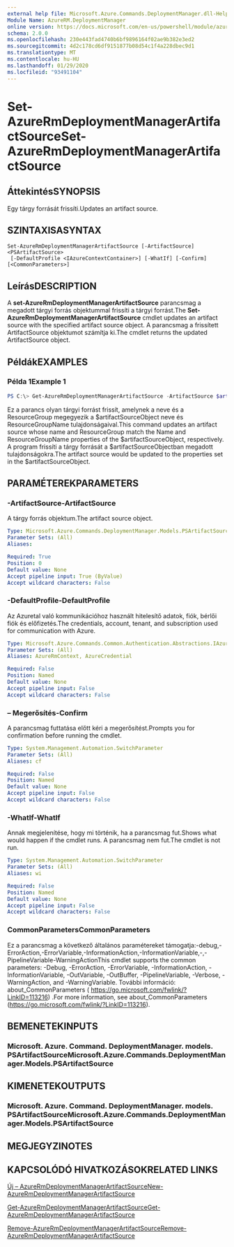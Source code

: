 ```yaml
---
external help file: Microsoft.Azure.Commands.DeploymentManager.dll-Help.xml
Module Name: AzureRM.DeploymentManager
online version: https://docs.microsoft.com/en-us/powershell/module/azurerm.deploymentmanager/set-azurermdeploymentmanagerartifactsource
schema: 2.0.0
ms.openlocfilehash: 230e443fad4740b6bf9896164f02ae9b382e3ed2
ms.sourcegitcommit: 4d2c178cd6df9151877b08d54c1f4a228dbec9d1
ms.translationtype: MT
ms.contentlocale: hu-HU
ms.lasthandoff: 01/29/2020
ms.locfileid: "93491104"
---
```

# <span data-ttu-id="13e4f-101">Set-AzureRmDeploymentManagerArtifactSource</span><span class="sxs-lookup"><span data-stu-id="13e4f-101">Set-AzureRmDeploymentManagerArtifactSource</span></span>

## <span data-ttu-id="13e4f-102">Áttekintés</span><span class="sxs-lookup"><span data-stu-id="13e4f-102">SYNOPSIS</span></span>
<span data-ttu-id="13e4f-103">Egy tárgy forrását frissíti.</span><span class="sxs-lookup"><span data-stu-id="13e4f-103">Updates an artifact source.</span></span>

## <span data-ttu-id="13e4f-104">SZINTAXISA</span><span class="sxs-lookup"><span data-stu-id="13e4f-104">SYNTAX</span></span>

```
Set-AzureRmDeploymentManagerArtifactSource [-ArtifactSource] <PSArtifactSource>
 [-DefaultProfile <IAzureContextContainer>] [-WhatIf] [-Confirm] [<CommonParameters>]
```

## <span data-ttu-id="13e4f-105">Leírás</span><span class="sxs-lookup"><span data-stu-id="13e4f-105">DESCRIPTION</span></span>
<span data-ttu-id="13e4f-106">A **set-AzureRmDeploymentManagerArtifactSource** parancsmag a megadott tárgyi forrás objektummal frissíti a tárgyi forrást.</span><span class="sxs-lookup"><span data-stu-id="13e4f-106">The **Set-AzureRmDeploymentManagerArtifactSource** cmdlet updates an artifact source with the specified artifact source object.</span></span>
<span data-ttu-id="13e4f-107">A parancsmag a frissített ArtifactSource objektumot számítja ki.</span><span class="sxs-lookup"><span data-stu-id="13e4f-107">The cmdlet returns the updated ArtifactSource object.</span></span>

## <span data-ttu-id="13e4f-108">Példák</span><span class="sxs-lookup"><span data-stu-id="13e4f-108">EXAMPLES</span></span>

### <span data-ttu-id="13e4f-109">Példa 1</span><span class="sxs-lookup"><span data-stu-id="13e4f-109">Example 1</span></span>
```powershell
PS C:\> Get-AzureRmDeploymentManagerArtifactSource -ArtifactSource $artifactSourceObject
```

<span data-ttu-id="13e4f-110">Ez a parancs olyan tárgyi forrást frissít, amelynek a neve és a ResourceGroup megegyezik a $artifactSourceObject neve és ResourceGroupName tulajdonságaival.</span><span class="sxs-lookup"><span data-stu-id="13e4f-110">This command updates an artifact source whose name and ResourceGroup match the Name and ResourceGroupName properties of the $artifactSourceObject, respectively.</span></span>
<span data-ttu-id="13e4f-111">A program frissíti a tárgy forrását a $artifactSourceObjectban megadott tulajdonságokra.</span><span class="sxs-lookup"><span data-stu-id="13e4f-111">The artifact source would be updated to the properties set in the $artifactSourceObject.</span></span>

## <span data-ttu-id="13e4f-112">PARAMÉTEREK</span><span class="sxs-lookup"><span data-stu-id="13e4f-112">PARAMETERS</span></span>

### <span data-ttu-id="13e4f-113">-ArtifactSource</span><span class="sxs-lookup"><span data-stu-id="13e4f-113">-ArtifactSource</span></span>
<span data-ttu-id="13e4f-114">A tárgy forrás objektum.</span><span class="sxs-lookup"><span data-stu-id="13e4f-114">The artifact source object.</span></span>

```yaml
Type: Microsoft.Azure.Commands.DeploymentManager.Models.PSArtifactSource
Parameter Sets: (All)
Aliases:

Required: True
Position: 0
Default value: None
Accept pipeline input: True (ByValue)
Accept wildcard characters: False
```

### <span data-ttu-id="13e4f-115">-DefaultProfile</span><span class="sxs-lookup"><span data-stu-id="13e4f-115">-DefaultProfile</span></span>
<span data-ttu-id="13e4f-116">Az Azuretal való kommunikációhoz használt hitelesítő adatok, fiók, bérlői fiók és előfizetés.</span><span class="sxs-lookup"><span data-stu-id="13e4f-116">The credentials, account, tenant, and subscription used for communication with Azure.</span></span>

```yaml
Type: Microsoft.Azure.Commands.Common.Authentication.Abstractions.IAzureContextContainer
Parameter Sets: (All)
Aliases: AzureRmContext, AzureCredential

Required: False
Position: Named
Default value: None
Accept pipeline input: False
Accept wildcard characters: False
```

### <span data-ttu-id="13e4f-117">– Megerősítés</span><span class="sxs-lookup"><span data-stu-id="13e4f-117">-Confirm</span></span>
<span data-ttu-id="13e4f-118">A parancsmag futtatása előtt kéri a megerősítést.</span><span class="sxs-lookup"><span data-stu-id="13e4f-118">Prompts you for confirmation before running the cmdlet.</span></span>

```yaml
Type: System.Management.Automation.SwitchParameter
Parameter Sets: (All)
Aliases: cf

Required: False
Position: Named
Default value: None
Accept pipeline input: False
Accept wildcard characters: False
```

### <span data-ttu-id="13e4f-119">-WhatIf</span><span class="sxs-lookup"><span data-stu-id="13e4f-119">-WhatIf</span></span>
<span data-ttu-id="13e4f-120">Annak megjelenítése, hogy mi történik, ha a parancsmag fut.</span><span class="sxs-lookup"><span data-stu-id="13e4f-120">Shows what would happen if the cmdlet runs.</span></span> <span data-ttu-id="13e4f-121">A parancsmag nem fut.</span><span class="sxs-lookup"><span data-stu-id="13e4f-121">The cmdlet is not run.</span></span>

```yaml
Type: System.Management.Automation.SwitchParameter
Parameter Sets: (All)
Aliases: wi

Required: False
Position: Named
Default value: None
Accept pipeline input: False
Accept wildcard characters: False
```

### <span data-ttu-id="13e4f-122">CommonParameters</span><span class="sxs-lookup"><span data-stu-id="13e4f-122">CommonParameters</span></span>
<span data-ttu-id="13e4f-123">Ez a parancsmag a következő általános paramétereket támogatja:-debug,-ErrorAction,-ErrorVariable,-InformationAction,-InformationVariable,-,-PipelineVariable-WarningAction</span><span class="sxs-lookup"><span data-stu-id="13e4f-123">This cmdlet supports the common parameters: -Debug, -ErrorAction, -ErrorVariable, -InformationAction, -InformationVariable, -OutVariable, -OutBuffer, -PipelineVariable, -Verbose, -WarningAction, and -WarningVariable.</span></span> <span data-ttu-id="13e4f-124">További információ: about_CommonParameters ( https://go.microsoft.com/fwlink/?LinkID=113216) .</span><span class="sxs-lookup"><span data-stu-id="13e4f-124">For more information, see about_CommonParameters (https://go.microsoft.com/fwlink/?LinkID=113216).</span></span>

## <span data-ttu-id="13e4f-125">BEMENETEK</span><span class="sxs-lookup"><span data-stu-id="13e4f-125">INPUTS</span></span>

### <span data-ttu-id="13e4f-126">Microsoft. Azure. Command. DeploymentManager. models. PSArtifactSource</span><span class="sxs-lookup"><span data-stu-id="13e4f-126">Microsoft.Azure.Commands.DeploymentManager.Models.PSArtifactSource</span></span>

## <span data-ttu-id="13e4f-127">KIMENETEK</span><span class="sxs-lookup"><span data-stu-id="13e4f-127">OUTPUTS</span></span>

### <span data-ttu-id="13e4f-128">Microsoft. Azure. Command. DeploymentManager. models. PSArtifactSource</span><span class="sxs-lookup"><span data-stu-id="13e4f-128">Microsoft.Azure.Commands.DeploymentManager.Models.PSArtifactSource</span></span>

## <span data-ttu-id="13e4f-129">MEGJEGYZI</span><span class="sxs-lookup"><span data-stu-id="13e4f-129">NOTES</span></span>

## <span data-ttu-id="13e4f-130">KAPCSOLÓDÓ HIVATKOZÁSOK</span><span class="sxs-lookup"><span data-stu-id="13e4f-130">RELATED LINKS</span></span>

[<span data-ttu-id="13e4f-131">Új – AzureRmDeploymentManagerArtifactSource</span><span class="sxs-lookup"><span data-stu-id="13e4f-131">New-AzureRmDeploymentManagerArtifactSource</span></span>](./New-AzureRmDeploymentManagerArtifactSource.md)

[<span data-ttu-id="13e4f-132">Get-AzureRmDeploymentManagerArtifactSource</span><span class="sxs-lookup"><span data-stu-id="13e4f-132">Get-AzureRmDeploymentManagerArtifactSource</span></span>](./Get-AzureRmDeploymentManagerArtifactSource.md)

[<span data-ttu-id="13e4f-133">Remove-AzureRmDeploymentManagerArtifactSource</span><span class="sxs-lookup"><span data-stu-id="13e4f-133">Remove-AzureRmDeploymentManagerArtifactSource</span></span>](./Remove-AzureRmDeploymentManagerArtifactSource.md)